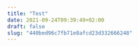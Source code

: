 ```yaml
---
title: "Test"
date: 2021-09-24T09:39:49+02:00
draft: false
slug: "440bed96c7fb71e8afcd23d332666248"
---
```



